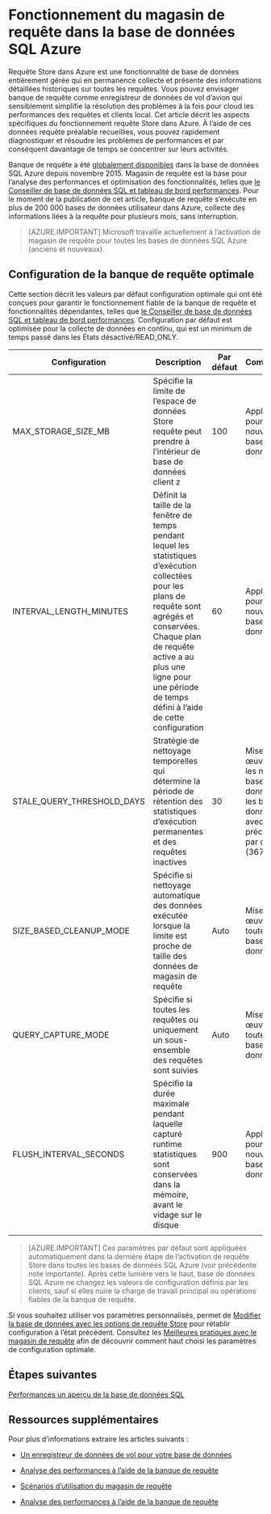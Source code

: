<properties
   pageTitle="Fonctionnement du magasin de requête de base de données SQL Azure"
   description="Découvrez comment utiliser le magasin de requête dans la base de données SQL Azure"
   keywords=""
   services="sql-database"
   documentationCenter=""
   authors="CarlRabeler"
   manager="jhubbard"
   editor=""/>

<tags
   ms.service="sql-database"
   ms.devlang="NA"
   ms.topic="article"
   ms.tgt_pltfrm="sqldb-performance"
   ms.workload="data-management"
   ms.date="08/16/2016"
   ms.author="carlrab"/>

# <a name="operating-the-query-store-in-azure-sql-database"></a>Fonctionnement du magasin de requête dans la base de données SQL Azure 

Requête Store dans Azure est une fonctionnalité de base de données entièrement gérée qui en permanence collecte et présente des informations détaillées historiques sur toutes les requêtes. Vous pouvez envisager banque de requête comme enregistreur de données de vol d’avion qui sensiblement simplifie la résolution des problèmes à la fois pour cloud les performances des requêtes et clients local. Cet article décrit les aspects spécifiques du fonctionnement requête Store dans Azure. À l’aide de ces données requête préalable recueillies, vous pouvez rapidement diagnostiquer et résoudre les problèmes de performances et par conséquent davantage de temps se concentrer sur leurs activités. 

Banque de requête a été [globalement disponibles](https://azure.microsoft.com/updates/general-availability-azure-sql-database-query-store/) dans la base de données SQL Azure depuis novembre 2015. Magasin de requête est la base pour l’analyse des performances et optimisation des fonctionnalités, telles que [le Conseiller de base de données SQL et tableau de bord performances](https://azure.microsoft.com/updates/sqldatabaseadvisorga/). Pour le moment de la publication de cet article, banque de requête s’exécute en plus de 200 000 bases de données utilisateur dans Azure, collecte des informations liées à la requête pour plusieurs mois, sans interruption.

> [AZURE.IMPORTANT] Microsoft travaille actuellement à l’activation de magasin de requête pour toutes les bases de données SQL Azure (anciens et nouveaux). 

## <a name="optimal-query-store-configuration"></a>Configuration de la banque de requête optimale

Cette section décrit les valeurs par défaut configuration optimale qui ont été conçues pour garantir le fonctionnement fiable de la banque de requête et fonctionnalités dépendantes, telles que [le Conseiller de base de données SQL et tableau de bord performances](https://azure.microsoft.com/updates/sqldatabaseadvisorga/). Configuration par défaut est optimisée pour la collecte de données en continu, qui est un minimum de temps passé dans les États désactivé/READ_ONLY.

| Configuration | Description | Par défaut | Commentaire |
| ------------- | ----------- | ------- | ------- |
| MAX_STORAGE_SIZE_MB | Spécifie la limite de l’espace de données Store requête peut prendre à l’intérieur de base de données client z | 100 | Appliquées pour les nouvelles bases de données |
| INTERVAL_LENGTH_MINUTES | Définit la taille de la fenêtre de temps pendant lequel les statistiques d’exécution collectées pour les plans de requête sont agrégés et conservées. Chaque plan de requête active a au plus une ligne pour une période de temps défini à l’aide de cette configuration | 60   | Appliquées pour les nouvelles bases de données |
| STALE_QUERY_THRESHOLD_DAYS | Stratégie de nettoyage temporelles qui détermine la période de rétention des statistiques d’exécution permanentes et des requêtes inactives | 30 | Mises en œuvre pour les nouvelles bases de données et les bases de données avec précédent par défaut (367) |
| SIZE_BASED_CLEANUP_MODE | Spécifie si nettoyage automatique des données exécutée lorsque la limite est proche de taille des données de magasin de requête | Auto | Mises en œuvre pour toutes les bases de données |
| QUERY_CAPTURE_MODE | Spécifie si toutes les requêtes ou uniquement un sous-ensemble des requêtes sont suivies | Auto | Mises en œuvre pour toutes les bases de données |
| FLUSH_INTERVAL_SECONDS | Spécifie la durée maximale pendant laquelle capturé runtime statistiques sont conservées dans la mémoire, avant le vidage sur le disque | 900 | Appliquées pour les nouvelles bases de données |
||||||

> [AZURE.IMPORTANT] Ces paramètres par défaut sont appliquées automatiquement dans la dernière étape de l’activation de requête Store dans toutes les bases de données SQL Azure (voir précédente note importante). Après cette lumière vers le haut, base de données SQL Azure ne changez les valeurs de configuration définis par les clients, sauf si elles nuire la charge de travail principal ou opérations fiables de la banque de requête.

Si vous souhaitez utiliser vos paramètres personnalisés, permet de [Modifier la base de données avec les options de requête Store](https://msdn.microsoft.com/library/bb522682.aspx) pour rétablir configuration à l’état précédent. Consultez les [Meilleures pratiques avec le magasin de requête](https://msdn.microsoft.com/library/mt604821.aspx) afin de découvrir comment haut choisi les paramètres de configuration optimale.

## <a name="next-steps"></a>Étapes suivantes

[Performances un aperçu de la base de données SQL](sql-database-performance.md)

## <a name="additional-resources"></a>Ressources supplémentaires

Pour plus d’informations extraire les articles suivants :

- [Un enregistreur de données de vol pour votre base de données](https://azure.microsoft.com/blog/query-store-a-flight-data-recorder-for-your-database) 

- [Analyse des performances à l’aide de la banque de requête](https://msdn.microsoft.com/library/dn817826.aspx)

- [Scénarios d’utilisation du magasin de requête](https://msdn.microsoft.com/library/mt614796.aspx)

- [Analyse des performances à l’aide de la banque de requête](https://msdn.microsoft.com/library/dn817826.aspx) 
